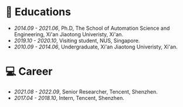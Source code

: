 
# 📖 Educations
- *2014.09 - 2021.06*, Ph.D, The School of Automation Science and Engineering, Xi'an Jiaotong Univeristy, Xi'an.
- *2019.10 - 2020.10*, Visiting student, NUS, Singapore.
- *2010.09 - 2014.06*, Undergraduate, Xi'an Jiaotong Univeristy, Xi'an.

# 💻 Career
- *2021.08 - 2022.09*, Senior Researcher, Tencent, Shenzhen.
- *2017.04 - 2018.10*, Intern, Tencent, Shenzhen.
